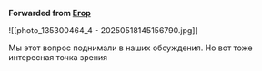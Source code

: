 **Forwarded from [Егор](https://t.me/hidden_account_1747493821)**

![[photo_135300464_4 - 20250518145156790.jpg]]

Мы этот вопрос поднимали в наших обсуждения. Но вот тоже интересная точка зрения